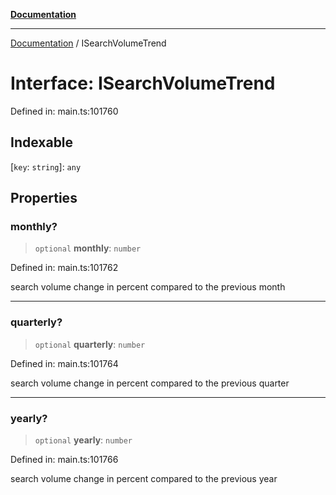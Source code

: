 [**Documentation**](../README.md)

***

[Documentation](../README.md) / ISearchVolumeTrend

# Interface: ISearchVolumeTrend

Defined in: main.ts:101760

## Indexable

\[`key`: `string`\]: `any`

## Properties

### monthly?

> `optional` **monthly**: `number`

Defined in: main.ts:101762

search volume change in percent compared to the previous month

***

### quarterly?

> `optional` **quarterly**: `number`

Defined in: main.ts:101764

search volume change in percent compared to the previous quarter

***

### yearly?

> `optional` **yearly**: `number`

Defined in: main.ts:101766

search volume change in percent compared to the previous year
